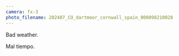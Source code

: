 ```yaml
---
camera: fx-3
photo_filename: 202407_CO_dartmoor_cornwall_spain_000098210028
---
```


Bad weather.

Mal tiempo.